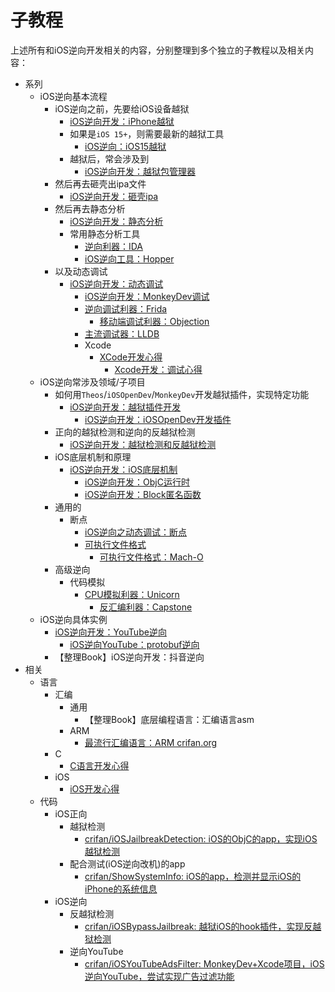 # 子教程

上述所有和iOS逆向开发相关的内容，分别整理到多个独立的子教程以及相关内容：

* 系列
  * iOS逆向基本流程
    * iOS逆向之前，先要给iOS设备越狱
      * [iOS逆向开发：iPhone越狱](https://book.crifan.org/books/ios_re_iphone_jailbreak/website/)
      * 如果是`iOS 15+`，则需要最新的越狱工具
        * [iOS逆向：iOS15越狱](https://book.crifan.org/books/ios_re_ios15_jailbreak/website/)
      * 越狱后，常会涉及到
        * [iOS逆向开发：越狱包管理器](https://book.crifan.org/books/ios_re_package_manager/website/)
    * 然后再去砸壳出ipa文件
      * [iOS逆向开发：砸壳ipa](https://book.crifan.org/books/ios_re_crack_shell_ipa/website/)
    * 然后再去静态分析
      * [iOS逆向开发：静态分析](https://book.crifan.org/books/ios_re_static_analysis/website/)
      * 常用静态分析工具
        * [逆向利器：IDA](https://book.crifan.org/books/reverse_tool_ida/website/)
        * [iOS逆向工具：Hopper](https://book.crifan.org/books/ios_re_tool_hopper/website/)
    * 以及动态调试
      * [iOS逆向开发：动态调试](https://book.crifan.org/books/ios_re_dynamic_debug/website/)
        * [iOS逆向开发：MonkeyDev调试](https://book.crifan.org/books/ios_re_monkeydev_debug/website/)
        * [逆向调试利器：Frida](https://book.crifan.org/books/reverse_debug_frida/website/)
          * [移动端调试利器：Objection](https://book.crifan.org/books/mobile_reverse_debug_objection/website/)
        * [主流调试器：LLDB](https://book.crifan.org/books/popular_debugger_lldb/website/)
        * Xcode
          * [XCode开发心得](https://book.crifan.org/books/xcode_dev_summary/website/)         
            * [Xcode开发：调试心得](http://book.crifan.org/books/xcode_dev_debug_summary/website/)
  * iOS逆向常涉及领域/子项目
    * 如何用`Theos`/`iOSOpenDev`/`MonkeyDev`开发越狱插件，实现特定功能
      * [iOS逆向开发：越狱插件开发](https://book.crifan.org/books/ios_re_jailbreak_tweak/website/)
        * [iOS逆向开发：iOSOpenDev开发插件](https://book.crifan.org/books/ios_re_iosopendev_tweak/website/)
    * 正向的越狱检测和逆向的反越狱检测
      * [iOS逆向开发：越狱检测和反越狱检测](https://book.crifan.org/books/ios_re_jb_detection/website/)
    * iOS底层机制和原理
      * [iOS逆向开发：iOS底层机制](https://book.crifan.org/books/ios_re_ios_internal/website/)
        * [iOS逆向开发：ObjC运行时](https://book.crifan.org/books/ios_re_objc_runtime/website/)
        * [iOS逆向开发：Block匿名函数](https://book.crifan.org/books/ios_re_objc_block/website/)
    * 通用的
      * 断点
        * [iOS逆向之动态调试：断点](https://book.crifan.org/books/ios_re_debug_breakpoint/website/)
        * [可执行文件格式](https://book.crifan.org/books/executable_file_format/website/)
          * [可执行文件格式：Mach-O](https://book.crifan.org/books/exec_file_format_macho/website/)
    * 高级逆向
      * 代码模拟
        * [CPU模拟利器：Unicorn](https://book.crifan.org/books/cpu_emulator_unicorn/website/)
          * [反汇编利器：Capstone](https://book.crifan.org/books/ultimate_disassembler_capstone/website/)
  * iOS逆向具体实例
    * [iOS逆向开发：YouTube逆向](https://book.crifan.org/books/ios_re_youtube_reverse/website/)
      * [iOS逆向YouTube：protobuf逆向](https://book.crifan.org/books/ios_re_protobuf_reverse/website/)
    * 【整理Book】iOS逆向开发：抖音逆向
* 相关
  * 语言
    * 汇编
      * 通用
        * 【整理Book】底层编程语言：汇编语言asm
      * ARM
        * [最流行汇编语言：ARM crifan.org](https://book.crifan.org/books/popular_assembly_arm/website/)
    * C
      * [C语言开发心得](https://book.crifan.org/books/c_lang_dev_summary/website/)
    * iOS
      * [iOS开发心得](https://book.crifan.org/books/ios_dev_summary/website/)
  * 代码
    * iOS正向
      * 越狱检测
        * [crifan/iOSJailbreakDetection: iOS的ObjC的app，实现iOS越狱检测](https://github.com/crifan/iOSJailbreakDetection)
      * 配合测试(iOS逆向改机)的app
        * [crifan/ShowSystemInfo: iOS的app，检测并显示iOS的iPhone的系统信息](https://github.com/crifan/ShowSystemInfo)
    * iOS逆向
      * 反越狱检测
        * [crifan/iOSBypassJailbreak: 越狱iOS的hook插件，实现反越狱检测](https://github.com/crifan/iOSBypassJailbreak)
      * 逆向YouTube
        * [crifan/iOSYouTubeAdsFilter: MonkeyDev+Xcode项目，iOS逆向YouTube，尝试实现广告过滤功能](https://github.com/crifan/iOSYouTubeAdsFilter)
